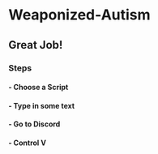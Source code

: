 # Weaponized-Autism
## Great Job!



### Steps
#### - Choose a Script
#### - Type in some text
#### - Go to Discord
#### - Control V
